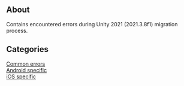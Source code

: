 ## About
Contains encountered errors during Unity 2021 (2021.3.8f1) migration process.

## Categories
[Common errors]()\
[Android specific]()\
[iOS specific]()
